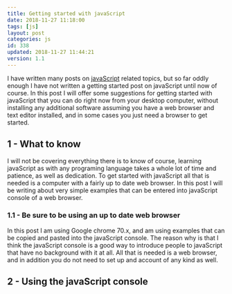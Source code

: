 ```yaml
---
title: Getting started with javaScript
date: 2018-11-27 11:18:00
tags: [js]
layout: post
categories: js
id: 338
updated: 2018-11-27 11:44:21
version: 1.1
---
```


I have written many posts on [javaScript](https://en.wikipedia.org/wiki/JavaScript) related topics, but so far oddly enough I have not written a getting started post on javaScript until now of course. In this post I will offer some suggestions for getting started with javaScript that you can do right now from your desktop computer, without installing any additional software assuming you have a web browser and text editor installed, and in some cases you just need a browser to get started.

<!-- more -->

## 1 - What to know

I will not be covering everything there is to know of course, learning javaScript as with any programing language takes a whole lot of time and patience, as well as dedication. To get started with javaScript all that is needed is a computer with a fairly up to date web browser. In this post I will be writing about very simple examples that can be entered into javaScript console of a web browser.

### 1.1 - Be sure to be using an up to date web browser

In this post I am using Google chrome 70.x, and am using examples that can be copied and pasted into the javaScript console. The reason why is that I think the javaScript console is a good way to introduce people to javaScript that have no background with it at all. All that is needed is a web browser, and in addition you do not need to set up and account of any kind as well.

## 2 - Using the javaScript console



